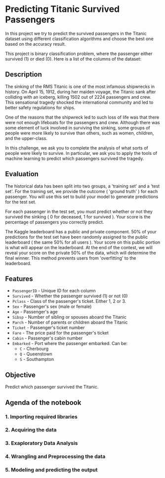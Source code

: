 
# Predicting Titanic Survived Passengers

In this project we try to predict the survived passengers in the Titanic dataset 
using different classification algorithms and choose the best one based on the accuracy result.

This project is binary classification problem, where the passenger either survived (1) or died (0). Here is a list of the columns of the dataset:

## Description
The sinking of the RMS Titanic is one of the most infamous shipwrecks in history. On April 15, 1912, during her maiden voyage, the Titanic sank after colliding with an iceberg, killing 1502 out of 2224 passengers and crew. This sensational tragedy shocked the international community and led to better safety regulations for ships.

One of the reasons that the shipwreck led to such loss of life was that there were not enough lifeboats for the passengers and crew. Although there was some element of luck involved in surviving the sinking, some groups of people were more likely to survive than others, such as women, children, and the upper-class.

In this challenge, we ask you to complete the analysis of what sorts of people were likely to survive. In particular, we ask you to apply the tools of machine learning to predict which passengers survived the tragedy.
## Evaluation

The historical data has been split into two groups, a 'training set' and a 'test set'. For the training set, we provide the outcome ( 'ground truth' ) for each passenger. You will use this set to build your model to generate predictions for the test set.

For each passenger in the test set, you must predict whether or not they survived the sinking ( 0 for deceased, 1 for survived ). Your score is the percentage of passengers you correctly predict.

The Kaggle leaderboard has a public and private component. 50% of your predictions for the test set have been randomly assigned to the public leaderboard ( the same 50% for all users ). Your score on this public portion is what will appear on the leaderboard. At the end of the contest, we will reveal your score on the private 50% of the data, which will determine the final winner. This method prevents users from 'overfitting' to the leaderboard.
## Features

- `PassengerID` - Unique ID for each column
- `Survived` - Whether the passenger survived (1) or not (0)
- `Pclass` - Class of the passenger's ticket. Either 1, 2 or 3.
- `Sex` - Passenger's sex (male or female)
- `Age` - Passenger's age
- `Sibsp` - Number of sibling or spouses aboard the Titanic
- `Parch` - Number of parents or children aboard the Titanic
- `Ticket` - Passenger's ticket number
- `Fare` - The price paid for the passenger's ticket
- `Cabin` - Passenger's cabin number
- `Embarked` - Port where the passenger embarked. Can be:
    - `C` - Cherbourg
    - `Q` - Queenstown
    - `S` - Southampton




## Objective

Predict which passenger survived the Titanic.



## Agenda of the notebook

### 1. Importing required libraries 
### 2. Acquiring the data
### 3. Exaploratory Data Analysis
### 4. Wrangling and Preprocessing the data
### 5. Modeling and predicting the output